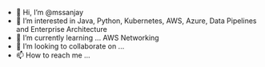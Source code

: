 - 👋 Hi, I’m @mssanjay
- 👀 I’m interested in Java, Python, Kubernetes, AWS, Azure, Data Pipelines and Enterprise Architecture
- 🌱 I’m currently learning ... AWS Networking
- 💞️ I’m looking to collaborate on ...
- 📫 How to reach me ...

<!---
mssanjay/mssanjay is a ✨ special ✨ repository because its `README.md` (this file) appears on your GitHub profile.
You can click the Preview link to take a look at your changes.
--->
